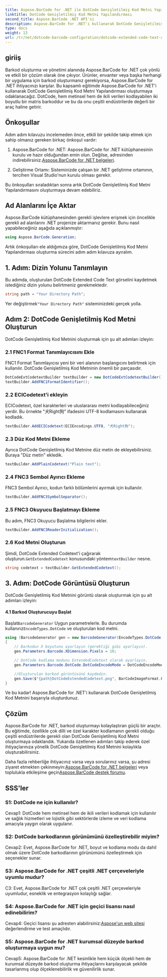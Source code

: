 ```yaml
---
title: Aspose.BarCode for .NET ile DotCode Genişletilmiş Kod Metni Yapılandırması
linktitle: DotCode Genişletilmiş Kod Metni Yapılandırması
second_title: Aspose.BarCode .NET API'si
description: Aspose.BarCode for .NET'i kullanarak DotCode Genişletilmiş Kod Metni Yapılandırmasını kolaylıkla oluşturun. Verimli barkod oluşturmak için adım adım kılavuzumuzu izleyin.
type: docs
weight: 13
url: /tr/net/dotcode-barcode-configuration/dotcode-extended-code-text-configuration/
---
```

## giriiş

Barkod oluşturma ve yönetimi alanında Aspose.BarCode for .NET çok yönlü ve etkili bir çözüm olarak öne çıkıyor. Ürünler, envanter veya başka herhangi bir uygulama için barkod oluşturmanız gerekiyorsa, Aspose.BarCode for .NET ihtiyacınızı karşılar. Bu kapsamlı eğitimde Aspose.BarCode for .NET'i kullanarak DotCode Genişletilmiş Kod Metni Yapılandırması oluşturmaya odaklanacağız. DotCode, hem metinsel hem de ikili verileri kodlayabilen iki boyutlu bir matris barkoddur ve bu da onu çeşitli endüstrilerde değerli bir araç haline getirir.

## Önkoşullar

Adım adım kılavuzu incelemeden önce, etkili bir şekilde takip etmek için sahip olmanız gereken birkaç önkoşul vardır:

1.  Aspose.BarCode for .NET: Aspose.BarCode for .NET kütüphanesinin kurulu ve hazır olduğundan emin olun. Değilse, adresinden indirebilirsiniz.[Aspose.BarCode for .NET belgeleri](https://reference.aspose.com/barcode/net/).

2. Geliştirme Ortamı: Sisteminizde çalışan bir .NET geliştirme ortamının, tercihen Visual Studio'nun kurulu olması gerekir.

Bu önkoşulları sıraladıktan sonra artık DotCode Genişletilmiş Kod Metni Yapılandırmasını oluşturmaya devam edebiliriz.

## Ad Alanlarını İçe Aktar

Aspose.BarCode kütüphanesinden gerekli işlevlere erişmek için öncelikle gerekli ad alanlarını .NET projenize aktarmanız gerekir. Bunu nasıl yapabileceğiniz aşağıda açıklanmıştır:


```csharp
using Aspose.BarCode.Generation;
```

Artık önkoşulları ele aldığımıza göre, DotCode Genişletilmiş Kod Metni Yapılandırması oluşturma sürecini adım adım kılavuza ayıralım.



## 1. Adım: Dizin Yolunu Tanımlayın

Bu adımda, oluşturulan DotCode Extended Code Text görselini kaydetmek istediğiniz dizin yolunu belirtmeniz gerekmektedir.

```csharp
string path = "Your Directory Path";
```

 Yer değiştirmek`"Your Directory Path"` sisteminizdeki gerçek yolla.

## Adım 2: DotCode Genişletilmiş Kod Metni Oluşturun

DotCode Genişletilmiş Kod Metnini oluşturmak için şu alt adımları izleyin:

### 2.1 FNC1 Format Tanımlayıcısını Ekle

FNC1 Format Tanımlayıcısı yeni bir veri alanının başlangıcını belirtmek için kullanılır. DotCode Genişletilmiş Kod Metninin önemli bir parçasıdır.

```csharp
DotCodeExtCodetextBuilder textBuilder = new DotCodeExtCodetextBuilder();
textBuilder.AddFNC1FormatIdentifier();
```

### 2.2 ECICodetext'i ekleyin

ECICodetext, özel karakterleri ve uluslararası metni kodlayabileceğiniz yerdir. Bu örnekte "犬Right狗" ifadesini UTF-8 kodlamasını kullanarak kodladık.

```csharp
textBuilder.AddECICodetext(ECIEncodings.UTF8, "犬Right狗");
```

### 2.3 Düz Kod Metni Ekleme

Ayrıca DotCode Genişletilmiş Kod Metnine düz metin de ekleyebilirsiniz. Buraya "Düz metin" ekledik.

```csharp
textBuilder.AddPlainCodetext("Plain text");
```

### 2.4 FNC3 Sembol Ayırıcı Ekleme

FNC3 Sembol Ayırıcı, kodun farklı bölümlerini ayırmak için kullanılır.

```csharp
textBuilder.AddFNC3SymbolSeparator();
```

### 2.5 FNC3 Okuyucu Başlatmayı Ekleme

Bu adım, FNC3 Okuyucu Başlatma bilgilerini ekler.

```csharp
textBuilder.AddFNC3ReaderInitialization();
```

### 2.6 Kod Metni Oluşturun

 Şimdi, DotCode Extended Codetext'i çağırarak oluşturun.`GetExtendedCodetext` konusundaki yöntem`textBuilder` nesne.

```csharp
string codetext = textBuilder.GetExtendedCodetext();
```

## 3. Adım: DotCode Görüntüsü Oluşturun

DotCode Genişletilmiş Kod Metnini görüntü olarak oluşturmak için şu alt adımları izleyin:

#### 4.1 Barkod Oluşturucuyu Başlat

 Başlat`BarcodeGenerator` Uygun parametrelerle. Bu durumda kullanırız`EncodeTypes.DotCode` ve oluşturulan kod metni.

```csharp
using (BarcodeGenerator gen = new BarcodeGenerator(EncodeTypes.DotCode, codetext))
{
    // Barkodun X boyutunu ayarlayın (gerektiği gibi ayarlayın).
    gen.Parameters.Barcode.XDimension.Pixels = 10;

    // DotCode kodlama modunu ExtendedCodetext olarak ayarlayın.
    gen.Parameters.Barcode.DotCode.DotCodeEncodeMode = DotCodeEncodeMode.ExtendedCodetext;

    //Oluşturulan barkod görüntüsünü kaydedin.
    gen.Save($"{path}DotCodeExtendedCodetext.png", BarCodeImageFormat.Png);
}
```

Ve bu kadar! Aspose.BarCode for .NET'i kullanarak DotCode Genişletilmiş Kod Metnini başarıyla oluşturdunuz.

## Çözüm

Aspose.BarCode for .NET, barkod oluşturmayı kolaylaştıran güçlü bir araçtır. Bu eğitimde, özellikle çok dilli ve özel karakter kodlamanın gerekli olduğu çeşitli endüstrilerde gerekli olan DotCode Genişletilmiş Kod Metni oluşturmaya odaklandık. Yukarıda özetlenen adımları takip ederek özel ihtiyaçlarınıza yönelik DotCode Genişletilmiş Kod Metnini kolaylıkla oluşturabilirsiniz.

 Daha fazla rehberliğe ihtiyacınız varsa veya sorularınız varsa, şu adresi ziyaret etmekten çekinmeyin:[Aspose.BarCode for .NET belgeleri](https://reference.aspose.com/barcode/net/) veya toplulukla etkileşime geçin[Aspose.BarCode destek forumu](https://forum.aspose.com/c/barcode/13).

## SSS'ler

### S1: DotCode ne için kullanılır?

Cevap1: DotCode hem metinsel hem de ikili verileri kodlamak için kullanılır ve sağlık hizmetleri ve lojistik gibi sektörlerde izleme ve veri kodlama amacıyla yaygın olarak uygulanır.

### S2: DotCode barkodlarının görünümünü özelleştirebilir miyim?

Cevap2: Evet, Aspose.BarCode for .NET, boyut ve kodlama modu da dahil olmak üzere DotCode barkodlarının görünümünü özelleştirmek için seçenekler sunar.

### S3: Aspose.BarCode for .NET çeşitli .NET çerçeveleriyle uyumlu mudur?

C3: Evet, Aspose.BarCode for .NET çok çeşitli .NET çerçeveleriyle uyumludur, esneklik ve entegrasyon kolaylığı sağlar.

### S4: Aspose.BarCode for .NET için geçici lisansı nasıl edinebilirim?

 Cevap4: Geçici lisansı şu adresten alabilirsiniz:[Aspose'un web sitesi](https://purchase.aspose.com/temporary-license/) değerlendirme ve test amaçlıdır.

### S5: Aspose.BarCode for .NET kurumsal düzeyde barkod oluşturmaya uygun mu?

Cevap5: Aspose.BarCode for .NET kesinlikle hem küçük ölçekli hem de kurumsal düzeyde barkod oluşturma ihtiyaçlarını karşılayacak şekilde tasarlanmış olup ölçeklenebilirlik ve güvenilirlik sunar.